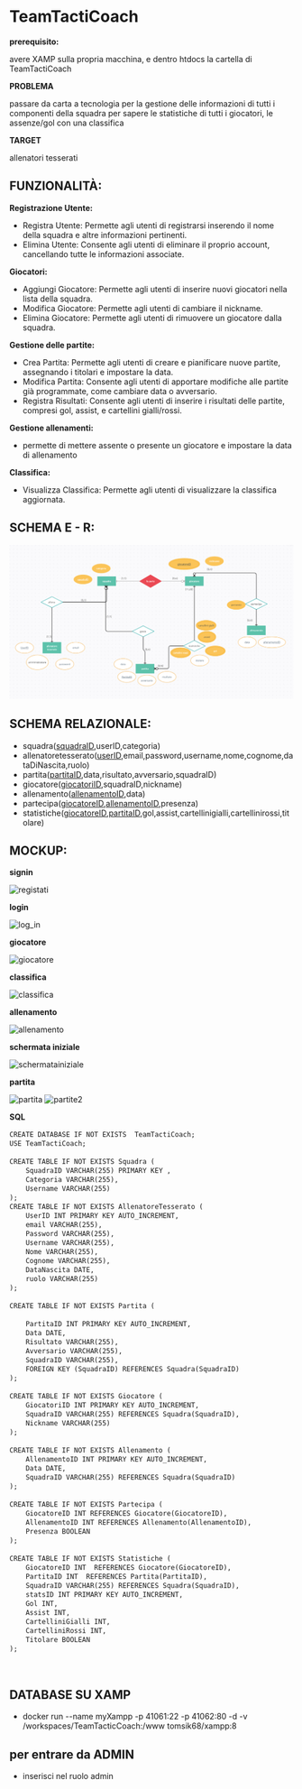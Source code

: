# TeamTactiCoach
**prerequisito:**

avere XAMP sulla propria macchina, e dentro htdocs la cartella di TeamTactiCoach


**PROBLEMA**

passare da carta a tecnologia per la gestione delle informazioni di tutti i componenti della squadra per sapere le statistiche di tutti i giocatori, le assenze/gol con una classifica

**TARGET**

allenatori tesserati 

## FUNZIONALITÀ:

**Registrazione Utente:**
- Registra Utente: Permette agli utenti di registrarsi inserendo il nome della squadra e altre informazioni pertinenti.
- Elimina Utente: Consente agli utenti di eliminare il proprio account, cancellando tutte le informazioni associate.

**Giocatori:**
- Aggiungi Giocatore: Permette agli utenti di inserire nuovi giocatori nella lista della squadra.
- Modifica Giocatore: Permette agli utenti di cambiare il nickname.
- Elimina Giocatore: Permette agli utenti di rimuovere un giocatore dalla squadra.

**Gestione delle partite:**
- Crea Partita: Permette agli utenti di creare e pianificare nuove partite, assegnando i titolari e impostare la data.
- Modifica Partita: Consente agli utenti di apportare modifiche alle partite già programmate, come cambiare data o avversario.
- Registra Risultati: Consente agli utenti di inserire i risultati delle partite, compresi gol, assist, e cartellini gialli/rossi.

**Gestione allenamenti:**
- permette di mettere assente o presente un giocatore e impostare la data di allenamento
  
**Classifica:**
- Visualizza Classifica: Permette agli utenti di visualizzare la classifica aggiornata.

## SCHEMA E - R:

![schema_er.png](https://github.com/maspermattia/TeamTactiCoach/blob/d998454b18082c49d6cf0947ebb508281b9570e1/schema_er.png)


## SCHEMA RELAZIONALE:

- squadra(<ins>squadraID</ins>,userID,categoria)
- allenatoretesserato(<ins>userID</ins>,email,password,username,nome,cognome,dataDiNascita,ruolo)
- partita(<ins>partitaID</ins>,data,risultato,avversario,squadraID)
- giocatore(<ins>giocatoriID</ins>,squadraID,nickname)
- allenamento(<ins>allenamentoID</ins>,data)
- partecipa(<ins>giocatoreID</ins>,<ins>allenamentoID</ins>,presenza)
- statistiche(<ins>giocatoreID</ins>,<ins>partitaID</ins>,gol,assist,cartellinigialli,cartellinirossi,titolare)

## MOCKUP:

**signin**

![registati](https://github.com/maspermattia/TeamTactiCoach/assets/101709283/4a5bafa9-ebba-40c2-8f7c-6fdba5d3baac)

**login**

![log_in](https://github.com/maspermattia/TeamTactiCoach/assets/101709283/9658821b-f331-4003-ad08-0b2966eb0eb1)

**giocatore**

![giocatore](https://github.com/maspermattia/TeamTactiCoach/assets/101709283/adc93359-cb3d-45d3-8576-4a14e65b4dad)

**classifica**

![classifica](https://github.com/maspermattia/TeamTactiCoach/assets/101709283/8de2d8de-c8bd-46a2-bdf5-fe5c6317cf7e)

**allenamento**

![allenamento](https://github.com/maspermattia/TeamTactiCoach/assets/101709283/2f8fc655-9f99-4536-83fc-9a9965b4873f)

**schermata iniziale**

![schermatainiziale](https://github.com/maspermattia/TeamTactiCoach/assets/101709283/bc596190-732b-49ed-abe1-881e9a1db06f)

**partita**

![partita](https://github.com/maspermattia/TeamTactiCoach/assets/101709283/64fa6d81-f94b-45d5-8c09-c147b734418a)
![partite2](https://github.com/maspermattia/TeamTactiCoach/assets/101709283/c857b1e2-0e7c-4f84-a8f8-c896b9fa57de)

**SQL**

```
CREATE DATABASE IF NOT EXISTS  TeamTactiCoach;
USE TeamTactiCoach;
 
CREATE TABLE IF NOT EXISTS Squadra (
    SquadraID VARCHAR(255) PRIMARY KEY ,
    Categoria VARCHAR(255),
    Username VARCHAR(255)
);
CREATE TABLE IF NOT EXISTS AllenatoreTesserato (
    UserID INT PRIMARY KEY AUTO_INCREMENT,
    email VARCHAR(255),
    Password VARCHAR(255),
    Username VARCHAR(255),
    Nome VARCHAR(255),
    Cognome VARCHAR(255),
    DataNascita DATE,
    ruolo VARCHAR(255)
);

CREATE TABLE IF NOT EXISTS Partita (

    PartitaID INT PRIMARY KEY AUTO_INCREMENT,
    Data DATE,
    Risultato VARCHAR(255),
    Avversario VARCHAR(255),
    SquadraID VARCHAR(255),
    FOREIGN KEY (SquadraID) REFERENCES Squadra(SquadraID)
);

CREATE TABLE IF NOT EXISTS Giocatore (
    GiocatoriID INT PRIMARY KEY AUTO_INCREMENT,
    SquadraID VARCHAR(255) REFERENCES Squadra(SquadraID),
    Nickname VARCHAR(255)
);

CREATE TABLE IF NOT EXISTS Allenamento (
    AllenamentoID INT PRIMARY KEY AUTO_INCREMENT,
    Data DATE,
    SquadraID VARCHAR(255) REFERENCES Squadra(SquadraID)
);

CREATE TABLE IF NOT EXISTS Partecipa (
    GiocatoreID INT REFERENCES Giocatore(GiocatoreID),
    AllenamentoID INT REFERENCES Allenamento(AllenamentoID),
    Presenza BOOLEAN
);

CREATE TABLE IF NOT EXISTS Statistiche (
    GiocatoreID INT  REFERENCES Giocatore(GiocatoreID),  
    PartitaID INT  REFERENCES Partita(PartitaID),
    SquadraID VARCHAR(255) REFERENCES Squadra(SquadraID),
    statsID INT PRIMARY KEY AUTO_INCREMENT,
    Gol INT,
    Assist INT,
    CartelliniGialli INT,
    CartelliniRossi INT,
    Titolare BOOLEAN
);



```

## DATABASE SU XAMP

-    docker run --name myXampp -p 41061:22 -p 41062:80 -d -v /workspaces/TeamTacticCoach:/www tomsik68/xampp:8

## per entrare da ADMIN 

- inserisci nel ruolo admin











